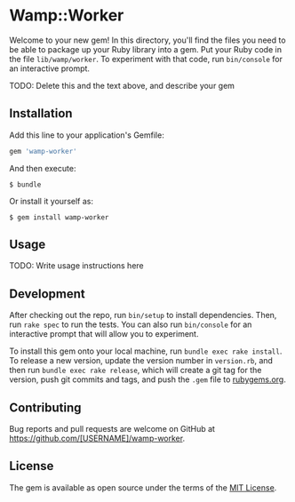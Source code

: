 # Wamp::Worker

Welcome to your new gem! In this directory, you'll find the files you need to be able to package up your Ruby library into a gem. Put your Ruby code in the file `lib/wamp/worker`. To experiment with that code, run `bin/console` for an interactive prompt.

TODO: Delete this and the text above, and describe your gem

## Installation

Add this line to your application's Gemfile:

```ruby
gem 'wamp-worker'
```

And then execute:

    $ bundle

Or install it yourself as:

    $ gem install wamp-worker

## Usage

TODO: Write usage instructions here

## Development

After checking out the repo, run `bin/setup` to install dependencies. Then, run `rake spec` to run the tests. You can also run `bin/console` for an interactive prompt that will allow you to experiment.

To install this gem onto your local machine, run `bundle exec rake install`. To release a new version, update the version number in `version.rb`, and then run `bundle exec rake release`, which will create a git tag for the version, push git commits and tags, and push the `.gem` file to [rubygems.org](https://rubygems.org).

## Contributing

Bug reports and pull requests are welcome on GitHub at https://github.com/[USERNAME]/wamp-worker.


## License

The gem is available as open source under the terms of the [MIT License](http://opensource.org/licenses/MIT).

